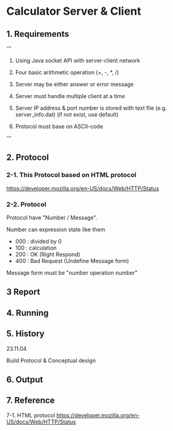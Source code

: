 # Calculator Server & Client

## 1. Requirements
'''
1. Using Java socket API with server-client network

2. Four basic arithmetic operation (+, -, *, /)

3. Server may be either answer or error message

4. Server must handle multiple client at a time

5. Server IP address & port number is stored with text file (e.g. server_info.dat) (if not exist, use default)

6. Protocol must base on ASCII-code

'''

## 2. Protocol
### 2-1. This Protocol based on HTML protocol 

<https://developer.mozilla.org/en-US/docs/Web/HTTP/Status>

### 2-2. Protocol

Protocol have "Number / Message".

Number can expression state like them
- 000 : divided by 0
- 100 : calculation
- 200 : OK (Right Respond)
- 400 : Bad Request (Undefine Message form)

Message form must be "number operation number"


## 3 Report


## 4. Running


## 5. History
23.11.04


Build Protocol & Conceptual design


## 6. Output


## 7. Reference
7-1. HTML protocol <https://developer.mozilla.org/en-US/docs/Web/HTTP/Status>
